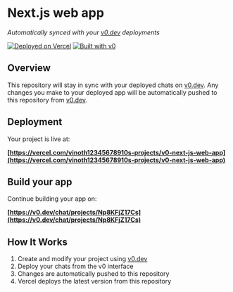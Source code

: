 # Next.js web app

*Automatically synced with your [v0.dev](https://v0.dev) deployments*

[![Deployed on Vercel](https://img.shields.io/badge/Deployed%20on-Vercel-black?style=for-the-badge&logo=vercel)](https://vercel.com/vinoth12345678910s-projects/v0-next-js-web-app)
[![Built with v0](https://img.shields.io/badge/Built%20with-v0.dev-black?style=for-the-badge)](https://v0.dev/chat/projects/Np8KFjZ17Cs)

## Overview

This repository will stay in sync with your deployed chats on [v0.dev](https://v0.dev).
Any changes you make to your deployed app will be automatically pushed to this repository from [v0.dev](https://v0.dev).

## Deployment

Your project is live at:

**[https://vercel.com/vinoth12345678910s-projects/v0-next-js-web-app](https://vercel.com/vinoth12345678910s-projects/v0-next-js-web-app)**

## Build your app

Continue building your app on:

**[https://v0.dev/chat/projects/Np8KFjZ17Cs](https://v0.dev/chat/projects/Np8KFjZ17Cs)**

## How It Works

1. Create and modify your project using [v0.dev](https://v0.dev)
2. Deploy your chats from the v0 interface
3. Changes are automatically pushed to this repository
4. Vercel deploys the latest version from this repository